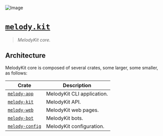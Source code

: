 ![Image]

# [`melody.kit`][Link]

> *MelodyKit core.*

## Architecture

MelodyKit core is composed of several crates, some larger, some smaller, as follows:

| Crate                     | Description                |
|---------------------------|----------------------------|
| [`melody-app`][App]       | MelodyKit CLI application. |
| [`melody-kit`][Kit]       | MelodyKit API.             |
| [`melody-web`][Web]       | MelodyKit web pages.       |
| [`melody-bot`][Bot]       | MelodyKit bots.            |
| [`melody-config`][Config] | MelodyKit configuration.   |

[App]: https://github.com/MelodyKit/melody.kit/tree/main/crates/melody-app
[Kit]: https://github.com/MelodyKit/melody.kit/tree/main/crates/melody-kit
[Web]: https://github.com/MelodyKit/melody.kit/tree/main/crates/melody-web
[Bot]: https://github.com/MelodyKit/melody.kit/tree/main/crates/melody-bot
[Config]: https://github.com/MelodyKit/melody.kit/tree/main/crates/melody-config

[Image]: https://melodykit.app/static/images/gradient.svg
[Link]: https://melodykit.app
